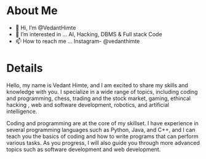 # About Me
- 👋 Hi, I’m @VedantHimte
- 👀 I’m interested in ... AI, Hacking, DBMS & Full stack Code 
- 📫 How to reach me ... Instagram- @vedanthimte

# Details
Hello, my name is Vedant Himte, and I am excited to share my skills and knowledge with you. I specialize in a wide range of topics, including coding and programming, chess, trading and the stock market, gaming, ethincal hacking , web and software development, robotics, and artificial intelligence.

Coding and programming are at the core of my skillset. I have experience in several programming languages such as Python, Java, and C++, and I can teach you the basics of coding and how to write programs that can perform various tasks. As you progress, I will also guide you through more advanced topics such as software development and web development.
<!---
Chess is a game that requires strategy and tactics, and I have a great passion for the game. I have been playing chess for several years and have a deep understanding of the game. I will teach you the rules of the game, as well as advanced tactics and strategies to help you become a better player.

Trading and the stock market are areas that I have a lot of experience in. I have been trading for several years and have a good understanding of how the stock market works. I can teach you the basics of how to analyze stocks, and how to create a trading strategy that works for you.

Gaming is another area where I have a lot of experience. I have been playing games for many years, and I can teach you how to play different types of games, and how to improve your skills.

Ethical hacking is an area that I am deeply interested in. I have experience in identifying and fixing security vulnerabilities in computer systems. I can teach you the basics of how to identify and exploit security vulnerabilities, as well as how to use these skills to improve the security of your own systems.

For class 12 students, I have a special program to help you prepare for your board exams. I have experience in teaching several subjects and can guide you through the material and help you develop the skills you need to succeed.

JEE Exam preparation is a crucial and challenging time for engineering students. I have a good understanding of the material and can guide you through the process and help you develop the skills you need to succeed in the JEE.

Robotics and artificial intelligence are rapidly advancing fields that have the potential to change the world. I have experience in programming robots and AI systems and can teach you the basics of how they work, as well as how to program them.

Thank you for choosing me as your guide, I am confident that you will find my skills and knowledge to be an exciting and rewarding experience. I look forward to working with you and helping you to achieve your goals
--->


<!---
VedantHimte/VedantHimte is a ✨ special ✨ repository because its `README.md` (this file) appears on your GitHub profile.
You can click the Preview link to take a look at your changes.
--->

